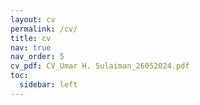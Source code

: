 ```yaml
---
layout: cv
permalink: /cv/
title: cv
nav: true
nav_order: 5
cv_pdf: CV_Umar H. Sulaiman_26052024.pdf
toc:
  sidebar: left
---
```

